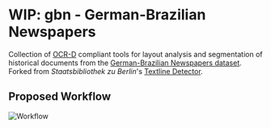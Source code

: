 #  WIP: gbn - German-Brazilian Newspapers

Collection of [OCR-D](https://ocr-d.de) compliant tools for layout analysis and segmentation of historical documents from the [German-Brazilian Newspapers dataset](https://web.inf.ufpr.br/vri/databases/gbn). Forked from *Staatsbibliothek zu Berlin*'s [Textline Detector](https://github.com/qurator-spk/sbb_textline_detection).

## Proposed Workflow

![Workflow](workflow.png)
